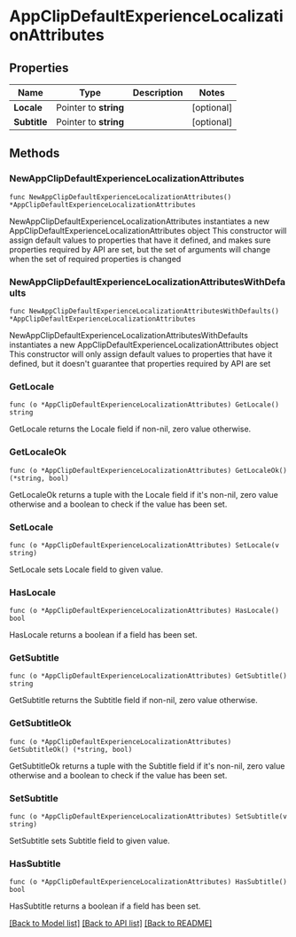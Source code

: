 # AppClipDefaultExperienceLocalizationAttributes

## Properties

Name | Type | Description | Notes
------------ | ------------- | ------------- | -------------
**Locale** | Pointer to **string** |  | [optional] 
**Subtitle** | Pointer to **string** |  | [optional] 

## Methods

### NewAppClipDefaultExperienceLocalizationAttributes

`func NewAppClipDefaultExperienceLocalizationAttributes() *AppClipDefaultExperienceLocalizationAttributes`

NewAppClipDefaultExperienceLocalizationAttributes instantiates a new AppClipDefaultExperienceLocalizationAttributes object
This constructor will assign default values to properties that have it defined,
and makes sure properties required by API are set, but the set of arguments
will change when the set of required properties is changed

### NewAppClipDefaultExperienceLocalizationAttributesWithDefaults

`func NewAppClipDefaultExperienceLocalizationAttributesWithDefaults() *AppClipDefaultExperienceLocalizationAttributes`

NewAppClipDefaultExperienceLocalizationAttributesWithDefaults instantiates a new AppClipDefaultExperienceLocalizationAttributes object
This constructor will only assign default values to properties that have it defined,
but it doesn't guarantee that properties required by API are set

### GetLocale

`func (o *AppClipDefaultExperienceLocalizationAttributes) GetLocale() string`

GetLocale returns the Locale field if non-nil, zero value otherwise.

### GetLocaleOk

`func (o *AppClipDefaultExperienceLocalizationAttributes) GetLocaleOk() (*string, bool)`

GetLocaleOk returns a tuple with the Locale field if it's non-nil, zero value otherwise
and a boolean to check if the value has been set.

### SetLocale

`func (o *AppClipDefaultExperienceLocalizationAttributes) SetLocale(v string)`

SetLocale sets Locale field to given value.

### HasLocale

`func (o *AppClipDefaultExperienceLocalizationAttributes) HasLocale() bool`

HasLocale returns a boolean if a field has been set.

### GetSubtitle

`func (o *AppClipDefaultExperienceLocalizationAttributes) GetSubtitle() string`

GetSubtitle returns the Subtitle field if non-nil, zero value otherwise.

### GetSubtitleOk

`func (o *AppClipDefaultExperienceLocalizationAttributes) GetSubtitleOk() (*string, bool)`

GetSubtitleOk returns a tuple with the Subtitle field if it's non-nil, zero value otherwise
and a boolean to check if the value has been set.

### SetSubtitle

`func (o *AppClipDefaultExperienceLocalizationAttributes) SetSubtitle(v string)`

SetSubtitle sets Subtitle field to given value.

### HasSubtitle

`func (o *AppClipDefaultExperienceLocalizationAttributes) HasSubtitle() bool`

HasSubtitle returns a boolean if a field has been set.


[[Back to Model list]](../README.md#documentation-for-models) [[Back to API list]](../README.md#documentation-for-api-endpoints) [[Back to README]](../README.md)


